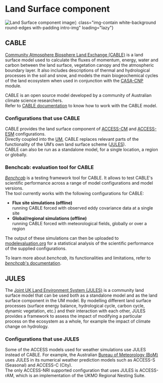 #  Land Surface component

![Land Surface component image](/assets/component-logos/component-maps/land-component-map.png){: class="img-contain white-background round-edges with-padding intro-img" loading="lazy"}

## CABLE

[Community Atmosphere Biosphere Land Exchange (CABLE)](https://cable.readthedocs.io/en/latest/) is a land surface model used to calculate the fluxes of momentum, energy, water and carbon between the land surface, vegetation canopy and the atmospheric boundary layer. It also includes descriptions of thermal and hydrological processes in the soil and snow, and models the main biogeochemical cycles of the land ecosystem when used in conjunction with the [CASA-CNP](/models/model_components/bgc_land#casa-cnp) module.  

CABLE is an open source model developed by a community of Australian climate science researchers.<br>
Refer to [CABLE documentation](https://cable.readthedocs.io/en/latest/user_guide) to know how to work with the CABLE model.

### Configurations that use CABLE

CABLE provides the land surface component of [ACCESS-CM](/models/configurations/access-cm) and [ACCESS-ESM](/models/configurations/access-esm) configurations.<br>
Directly coupled into the [UM](/models/model_components/atmosphere#unified-model-um), CABLE replaces relevant parts of the functionality of the UM’s own land surface scheme ([JULES](#jules)).<br>
CABLE can also be run as a standalone model, for a single location, a region or globally.

### Benchcab: evaluation tool for CABLE

[_Benchcab_](https://benchcab.readthedocs.io/en/stable) is a testing framework tool for CABLE. It allows to test CABLE's scientific performance across a range of model configurations and model versions.<br>
The tool currently works with the following configurations for CABLE:

- **Flux site simulations (offline)**<br>
  running CABLE forced with observed eddy covariance data at a single site
- **Global/regional simulations (offline)**<br>
  running CABLE forced with meteorological fields, globally or over a region

The output of these simulations can then be uploaded to [modelevaluation.org](https://modelevaluation.org/) for a statistical analysis of the scientific performance of the supplied configurations.

To learn more about _benchcab_, its functionalities and limitations, refer to [_benchcab_'s documentation](https://benchcab.readthedocs.io/en/stable/).

## JULES

The [Joint UK Land Environment System (JULES)](https://jules.jchmr.org/) is a community land surface model that can be used both as a standalone model and as the land surface component in the UM model. By modelling different land surface processes (surface energy balance, hydrological cycle, carbon cycle, dynamic vegetation, etc.) and their interaction with each other, JULES provides a framework to assess the impact of modifying a particular process on the ecosystem as a whole, for example the impact of climate change on hydrology.

### Configurations that use JULES

Some of the ACCESS models used for weather simulations use JULES instead of CABLE. For example, the Australian [Bureau of Meteorology (BoM)](http://www.bom.gov.au/) uses JULES in its numerical weather prediction models such as ACCESS-S (Seasonal) and ACCESS-C (City). <br>
The only ACCESS-NRI supported configuration that uses JULES is ACCESS-rAM, which is an implementation of the UKMO Regional Nesting Suite. 
